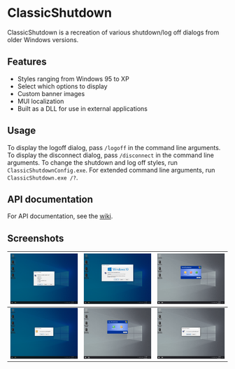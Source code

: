 # ClassicShutdown
ClassicShutdown is a recreation of various shutdown/log off dialogs from older Windows versions.

## Features
- Styles ranging from Windows 95 to XP
- Select which options to display
- Custom banner images
- MUI localization
- Built as a DLL for use in external applications

## Usage
To display the logoff dialog, pass `/logoff` in the command line arguments. To display the disconnect
dialog, pass `/disconnect` in the command line arguments. To change the shutdown and log off styles,
run `ClassicShutdownConfig.exe`. For extended command line arguments, run `ClassicShutdown.exe /?`.

## API documentation
For API documentation, see the [wiki](https://github.com/aubymori/ClassicShutdown/wiki).

## Screenshots

| ![Windows 98 shutdown](images/shutdown-win98.png) | ![Windows 2000 shutdown](images/shutdown-win2k.png) | ![Windows XP shutdown](images/shutdown-winxp.png) |
|-|-|-|
| ![Windows 2000 log off](images/logoff-win2k.png) | ![Windows XP log off](images/logoff-winxp.png) | ![Disconnect](images/disconnect.png) |
